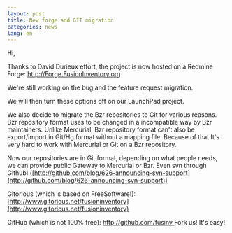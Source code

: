 ```yaml
---
layout: post
title: New forge and GIT migration
categories: news
lang: en
---
```


Hi,

Thanks to David Durieux effort, the project is now hosted on a Redmine Forge:
<a title="Forge FusionInventory" href="http://Forge.FusionInventory.org" target="_blank">http://Forge.FusionInventory.org</a>

We're still working on the bug and the feature request migration.

We will then turn these options off on our LaunchPad project.

We also decide to migrate the Bzr repositories to Git for various
reasons. Bzr repository format uses to be changed in a incompatible
way by Bzr maintainers. Unlike Mercurial, Bzr repository format can't
also be export/import in Git/Hg format without a mapping file. Because
of that It's very hard to work with Mercurial or Git on a Bzr
repository.

Now our repositories are in Git format, depending on what people
needs, we can provide public Gateway to Mercurial or Bzr. Even svn
through Github! ([http://github.com/blog/626-announcing-svn-support](http://github.com/blog/626-announcing-svn-support))

Gitorious (which is based on FreeSoftware!):
[http://www.gitorious.net/fusioninventory](http://www.gitorious.net/fusioninventory)

GitHub (which is not 100% free):
[http://github.com/fusinv
](http://github.com/fusinv)
Fork us! It's easy!
